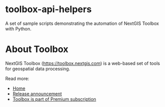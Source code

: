 # toolbox-api-helpers
A set of sample scripts demonstrating the automation of NextGIS Toolbox with Python.

# About Toolbox

NextGIS Toolbox (https://toolbox.nextgis.com) is a web-based set of tools for geospatial data processing.

Read more: 

* [Home](https://toolbox.nextgis.com)
* [Release announcement](https://nextgis.com/blog/toolbox/)
* [Toolbox is part of Premium subscription](https://nextgis.com/pricing-base)
